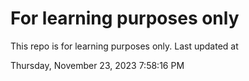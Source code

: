 # For learning purposes only
This repo is for learning purposes only.
Last updated at

Thursday, November 23, 2023 7:58:16 PM

